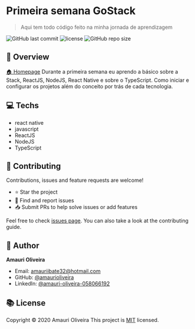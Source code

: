 # Primeira semana GoStack

> Aqui tem todo código feito na minha jornada de aprendizagem

![GitHub last commit](https://img.shields.io/github/last-commit/amaurioliveira/Primeira-Semana-GoStack)
![license](https://img.shields.io/github/license/amaurioliveira/Primeira-Semana-GoStack)
![GitHub repo size](https://img.shields.io/github/repo-size/amaurioliveira/Primeira-Semana-GoStack)

## :telescope: Overview

  [🏠 Homepage](https://github.com/AmauriOliveira/Primeira-Semana-GoStack)
Durante a primeira semana eu aprendo a básico sobre a Stack, ReactJS, NodeJS, React Native e sobre o TypeScript. Como iniciar e configurar os projetos além do conceito por trás de cada tecnologia.
## :computer: Techs
  
- react native
- javascript
- ReactJS
- NodeJS
- TypeScript



## :star2: Contributing

Contributions, issues and feature requests are welcome!

- ⭐️ Star the project
- 🐛 Find and report issues
- 📥 Submit PRs to help solve issues or add features

Feel free to check [issues page](https://github.com/amaurioliveira/Primeira-Semana-GoStack/issues). You can also take a look at the contributing guide.

## :bow: Author

**Amauri Oliveira** 
* Email: amauriibate32@hotmail.com
* GitHub: [@amaurioliveira](https://github.com/amaurioliveira)
* LinkedIn: [@amauri-oliveira-058066192](https://linkedin.com/in/amauri-oliveira-058066192)

## :books: License

Copyright © 2020 Amauri Oliveira
This project is [MIT](license) licensed.
